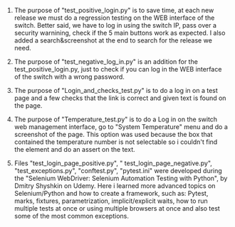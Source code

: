 1. The purpose of "test_positive_login.py" is to save time, at each new release we must do a regression testing on the WEB interface of the switch. Better said, we have to log in using the switch IP, pass over a security warnining, check if the 5 main buttons work as expected. I also added a search&screenshot at the end to search for the release we need.

2. The purpose of "test_negative_log_in.py" is an addition for the test_positive_login.py, just to check if you can log in the WEB interface of the switch with a wrong password.

3. The purpose of "Login_and_checks_test.py" is to do a log in on a test page and a few checks that the link is correct and given text is found on the page.

4. The purpose of "Temperature_test.py" is to do a Log in on the switch web management interface, go to "System Temperature" menu and do a screenshot of the page. This option was used because the box that contained the temperature number is not selectable so i couldn't find the element and do an assert on the text.

5. Files "test_login_page_positive.py", " test_login_page_negative.py", "test_exceptions.py", "conftest.py", "pytest.ini" were developed during the "Selenium WebDriver: Selenium Automation Testing with Python", by Dmitry Shyshkin on Udemy.
   Here i learned more advanced topics on Selenium/Python and how to create a framework, such as: Pytest, marks, fixtures, parametrization, implicit/explicit waits,     how to run multiple tests at once or using multiple browsers at once and also test some of the most common exceptions.
